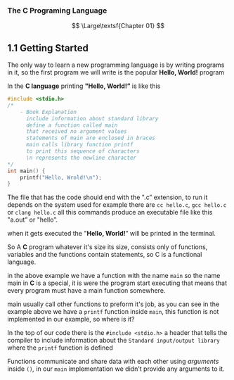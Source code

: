 ### The C Programing Language
$$ \Large\textsf{Chapter 01} $$
## 1.1 Getting Started

The only way to learn a new programming language is by writing programs in it, so the first program we will write is the popular **Hello, World!** program

In the **C language** printing **"Hello, World!”** is like this 

```c
#include <stdio.h>
/*
	- Book Explanation
	  include information about standard library
	  define a function called main
	  that received no argument values
	  statements of main are enclosed in braces
	  main calls library function printf
	  to print this sequence of characters
	  \n represents the newline character
*/
int main() {
	printf("Hello, Wrold!\n");
}
```

The file that has the code should end with the ".c” extension, to run it depends on the system used for example there are `cc hello.c`, `gcc hello.c` or `clang hello.c` all this commands produce an executable file like this "a.out” or "hello”.

when it gets executed the "**Hello, World!**” will be printed in the terminal.

So A **C** program whatever it's size its size, consists only of functions, variables and the functions contain statements, so C is a functional language.

in the above example we have a function with the name `main` so the name main in **C** is a special, it is were the program start executing that means that every program must have a main function somewhere.

main usually call other functions to preform it's job, as you can see in the example above we have a `printf` function inside `main`, this function is not implemented in our example, so where is it?

In the top of our code there is the `#include <stdio.h>`  a header that tells the compiler to include information about the `Standard input/output library` where the `printf` function is defined 

Functions communicate and share data with each other using *arguments* inside `()`*,* in our `main` implementation we didn't provide any arguments to it.